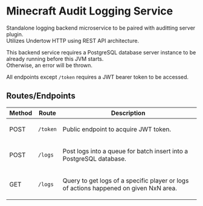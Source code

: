 # Minecraft Audit Logging Service
Standalone logging backend microservice to be paired with auditting server plugin.<br>
Utilizes Undertow HTTP using REST API architecture. <br>

This backend service requires a PostgreSQL database server instance to be already running before this JVM starts. <br> Otherwise, an error will be thrown.

All endpoints except `/token` requires a JWT bearer token to be accessed.
## Routes/Endpoints
| Method        | Route         | Description
| ------------- |:-------------:|:-------------:
| POST          | <p align="left">`/token`        | <p align="left">Public endpoint to acquire JWT token.
| POST          | <p align="left">`/logs`       | <p align="left">Post logs into a queue for batch insert into a PostgreSQL database.
| GET           | <p align="left">`/logs`     | <p align="left">Query to get logs of a specific player or logs of actions happened on given NxN area.
